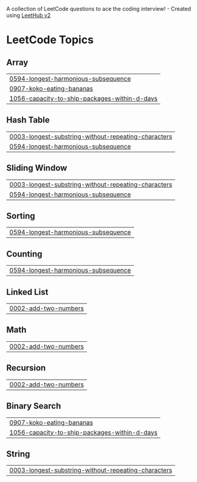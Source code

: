 A collection of LeetCode questions to ace the coding interview! - Created using [LeetHub v2](https://github.com/arunbhardwaj/LeetHub-2.0)
<!---LeetCode Topics Start-->
# LeetCode Topics
## Array
|  |
| ------- |
| [0594-longest-harmonious-subsequence](https://github.com/sivasai37/Striver-Sheet-Challenge/tree/master/0594-longest-harmonious-subsequence) |
| [0907-koko-eating-bananas](https://github.com/sivasai37/Striver-Sheet-Challenge/tree/master/0907-koko-eating-bananas) |
| [1056-capacity-to-ship-packages-within-d-days](https://github.com/sivasai37/Striver-Sheet-Challenge/tree/master/1056-capacity-to-ship-packages-within-d-days) |
## Hash Table
|  |
| ------- |
| [0003-longest-substring-without-repeating-characters](https://github.com/sivasai37/Striver-Sheet-Challenge/tree/master/0003-longest-substring-without-repeating-characters) |
| [0594-longest-harmonious-subsequence](https://github.com/sivasai37/Striver-Sheet-Challenge/tree/master/0594-longest-harmonious-subsequence) |
## Sliding Window
|  |
| ------- |
| [0003-longest-substring-without-repeating-characters](https://github.com/sivasai37/Striver-Sheet-Challenge/tree/master/0003-longest-substring-without-repeating-characters) |
| [0594-longest-harmonious-subsequence](https://github.com/sivasai37/Striver-Sheet-Challenge/tree/master/0594-longest-harmonious-subsequence) |
## Sorting
|  |
| ------- |
| [0594-longest-harmonious-subsequence](https://github.com/sivasai37/Striver-Sheet-Challenge/tree/master/0594-longest-harmonious-subsequence) |
## Counting
|  |
| ------- |
| [0594-longest-harmonious-subsequence](https://github.com/sivasai37/Striver-Sheet-Challenge/tree/master/0594-longest-harmonious-subsequence) |
## Linked List
|  |
| ------- |
| [0002-add-two-numbers](https://github.com/sivasai37/Striver-Sheet-Challenge/tree/master/0002-add-two-numbers) |
## Math
|  |
| ------- |
| [0002-add-two-numbers](https://github.com/sivasai37/Striver-Sheet-Challenge/tree/master/0002-add-two-numbers) |
## Recursion
|  |
| ------- |
| [0002-add-two-numbers](https://github.com/sivasai37/Striver-Sheet-Challenge/tree/master/0002-add-two-numbers) |
## Binary Search
|  |
| ------- |
| [0907-koko-eating-bananas](https://github.com/sivasai37/Striver-Sheet-Challenge/tree/master/0907-koko-eating-bananas) |
| [1056-capacity-to-ship-packages-within-d-days](https://github.com/sivasai37/Striver-Sheet-Challenge/tree/master/1056-capacity-to-ship-packages-within-d-days) |
## String
|  |
| ------- |
| [0003-longest-substring-without-repeating-characters](https://github.com/sivasai37/Striver-Sheet-Challenge/tree/master/0003-longest-substring-without-repeating-characters) |
<!---LeetCode Topics End-->